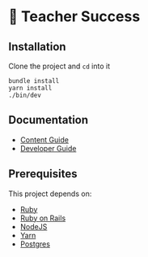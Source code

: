 # 💪 Teacher Success

## Installation

Clone the project and `cd` into it

```
bundle install
yarn install
./bin/dev
```

## Documentation

- [Content Guide](docs/content.md)
- [Developer Guide](docs/development.md)

## Prerequisites

This project depends on:

  - [Ruby](https://www.ruby-lang.org/)
  - [Ruby on Rails](https://rubyonrails.org/)
  - [NodeJS](https://nodejs.org/)
  - [Yarn](https://yarnpkg.com/)
  - [Postgres](https://www.postgresql.org/)

